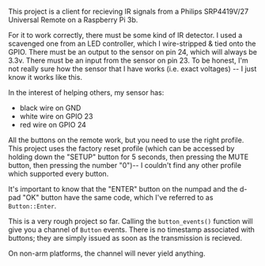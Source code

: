 This project is a client for recieving IR signals from a Philips SRP4419V/27 Universal Remote on a Raspberry Pi 3b.

For it to work correctly, there must be some kind of IR detector. I used a scavenged one from an LED controller, which I wire-stripped & tied onto the GPIO. 
There must be an output to the sensor on pin 24, which will always be 3.3v. There must be an input from the sensor on pin 23. To be honest, I'm not really sure how the sensor that I have works (i.e. exact voltages) -- I just know it works like this.

In the interest of helping others, my sensor has:

- black wire on GND
- white wire on GPIO 23
- red wire on GPIO 24

All the buttons on the remote work, but you need to use the right profile. This project uses the factory reset profile (which can be accessed by holding down the "SETUP" button for 5 seconds, then pressing the MUTE button, then pressing the number "0")-- I couldn't find any other profile which supported every button.

It's important to know that the "ENTER" button on the numpad and the d-pad "OK" button have the same code, which I've referred to as `Button::Enter`.

This is a very rough project so far. Calling the `button_events()` function will give you a channel of `Button` events. There is no timestamp associated with buttons; they are simply issued as soon as the transmission is recieved.

On non-arm platforms, the channel will never yield anything.
